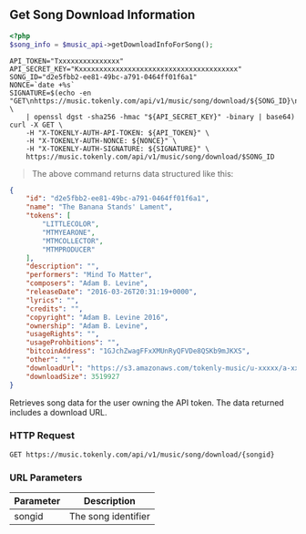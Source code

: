 ## Get Song Download Information


```php
<?php
$song_info = $music_api->getDownloadInfoForSong();
```

```shell
API_TOKEN="Txxxxxxxxxxxxxxx"
API_SECRET_KEY="Kxxxxxxxxxxxxxxxxxxxxxxxxxxxxxxxxxxxxxxx"
SONG_ID="d2e5fbb2-ee81-49bc-a791-0464ff01f6a1"
NONCE=`date +%s`
SIGNATURE=$(echo -en "GET\nhttps://music.tokenly.com/api/v1/music/song/download/${SONG_ID}\n{}\n${API_TOKEN}\n${NONCE}" \
    | openssl dgst -sha256 -hmac "${API_SECRET_KEY}" -binary | base64)
curl -X GET \
    -H "X-TOKENLY-AUTH-API-TOKEN: ${API_TOKEN}" \
    -H "X-TOKENLY-AUTH-NONCE: ${NONCE}" \
    -H "X-TOKENLY-AUTH-SIGNATURE: ${SIGNATURE}" \
    https://music.tokenly.com/api/v1/music/song/download/$SONG_ID
```

> The above command returns data structured like this:

```json
{
    "id": "d2e5fbb2-ee81-49bc-a791-0464ff01f6a1",
    "name": "The Banana Stands' Lament",
    "tokens": [
        "LITTLECOLOR",
        "MTMYEARONE",
        "MTMCOLLECTOR",
        "MTMPRODUCER"
    ],
    "description": "",
    "performers": "Mind To Matter",
    "composers": "Adam B. Levine",
    "releaseDate": "2016-03-26T20:31:19+0000",
    "lyrics": "",
    "credits": "",
    "copyright": "Adam B. Levine 2016",
    "ownership": "Adam B. Levine",
    "usageRights": "",
    "usageProhbitions": "",
    "bitcoinAddress": "1GJchZwagFFxXMUnRyQFVDe8QSKb9mJKXS",
    "other": "",
    "downloadUrl": "https://s3.amazonaws.com/tokenly-music/u-xxxxx/a-xxxxx/s-xxxxx/xxxxx.mp3",
    "downloadSize": 3519927
}
```

Retrieves song data for the user owning the API token.  The data returned includes a download URL.

### HTTP Request

`GET https://music.tokenly.com/api/v1/music/song/download/{songid}`


### URL Parameters

Parameter | Description
--------- | -----------
songid    | The song identifier


